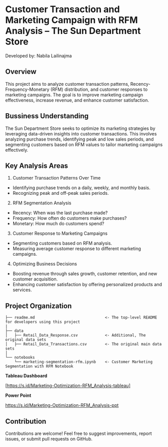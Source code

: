 # Customer Transaction and Marketing Campaign with RFM Analysis – The Sun Department Store

Developed by: Nabila Lailinajma

## Overview
This project aims to analyze customer transaction patterns, Recency-Frequency-Monetary (RFM) distribution, and customer responses to marketing campaigns. The goal is to improve marketing campaign effectiveness, increase revenue, and enhance customer satisfaction.

## Bussiness Understanding
The Sun Department Store seeks to optimize its marketing strategies by leveraging data-driven insights into customer transactions. This involves analyzing purchase trends, identifying peak and low sales periods, and segmenting customers based on RFM values to tailor marketing campaigns effectively.

## Key Analysis Areas
1. Customer Transaction Patterns Over Time
- Identifying purchase trends on a daily, weekly, and monthly basis.
- Recognizing peak and off-peak sales periods.

2. RFM Segmentation Analysis
- Recency: When was the last purchase made?
- Frequency: How often do customers make purchases?
- Monetary: How much do customers spend?

3. Customer Response to Marketing Campaigns
- Segmenting customers based on RFM analysis.
- Measuring average customer response to different marketing campaigns.

4. Optimizing Business Decisions
- Boosting revenue through sales growth, customer retention, and new customer acquisition.
- Enhancing customer satisfaction by offering personalized products and services.

## Project Organization
    ├── readme.md                               <- The top-level README for developers using this project
    |
    ├── data
    │   ├── Retail_Data_Response.csv            <- Additional, The original data sets 
    │   ├── Retail_Data_Transactions.csv        <- The original main data sets
    │
    └── notebooks   
        └── marketing-segmentation-rfm.ipynb    <- Customer Marketing Segmentation with RFM Notebook 

**Tableau Dashboard**

[https://s.id/Marketing-Optimization-RFM_Analysis-tableau]

**Power Point**

https://s.id/Marketing-Optimization-RFM_Analysis-ppt

## Contribution
Contributions are welcome! Feel free to suggest improvements, report issues, or submit pull requests on GitHub. 
